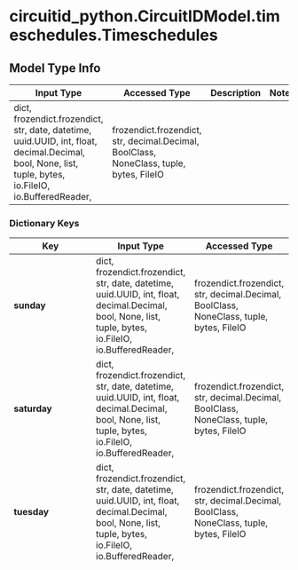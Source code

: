 # circuitid_python.CircuitIDModel.timeschedules.Timeschedules

## Model Type Info
Input Type | Accessed Type | Description | Notes
------------ | ------------- | ------------- | -------------
dict, frozendict.frozendict, str, date, datetime, uuid.UUID, int, float, decimal.Decimal, bool, None, list, tuple, bytes, io.FileIO, io.BufferedReader,  | frozendict.frozendict, str, decimal.Decimal, BoolClass, NoneClass, tuple, bytes, FileIO |  | 

### Dictionary Keys
Key | Input Type | Accessed Type | Description | Notes
------------ | ------------- | ------------- | ------------- | -------------
**sunday** | dict, frozendict.frozendict, str, date, datetime, uuid.UUID, int, float, decimal.Decimal, bool, None, list, tuple, bytes, io.FileIO, io.BufferedReader,  | frozendict.frozendict, str, decimal.Decimal, BoolClass, NoneClass, tuple, bytes, FileIO |  | if omitted the server will use the default value of {schedules=[{start=12:00 AM, end=12:00 AM}]}
**saturday** | dict, frozendict.frozendict, str, date, datetime, uuid.UUID, int, float, decimal.Decimal, bool, None, list, tuple, bytes, io.FileIO, io.BufferedReader,  | frozendict.frozendict, str, decimal.Decimal, BoolClass, NoneClass, tuple, bytes, FileIO |  | if omitted the server will use the default value of {schedules=[{start=12:00 AM, end=12:00 AM}]}
**tuesday** | dict, frozendict.frozendict, str, date, datetime, uuid.UUID, int, float, decimal.Decimal, bool, None, list, tuple, bytes, io.FileIO, io.BufferedReader,  | frozendict.frozendict, str, decimal.Decimal, BoolClass, NoneClass, tuple, bytes, FileIO |  | if omitted the server will use the default value of {schedules=[{start=12:00 AM, end=12:00 AM}]}
**timezone** | dict, frozendict.frozendict, str, date, datetime, uuid.UUID, int, float, decimal.Decimal, bool, None, list, tuple, bytes, io.FileIO, io.BufferedReader,  | frozendict.frozendict, str, decimal.Decimal, BoolClass, NoneClass, tuple, bytes, FileIO |  | must be one of ["Africa/Abidjan", "Africa/Accra", "Africa/Addis_Ababa", "Africa/Algiers", "Africa/Asmara", "Africa/Asmera", "Africa/Bamako", "Africa/Bangui", "Africa/Banjul", "Africa/Bissau", "Africa/Blantyre", "Africa/Brazzaville", "Africa/Bujumbura", "Africa/Cairo", "Africa/Casablanca", "Africa/Ceuta", "Africa/Conakry", "Africa/Dakar", "Africa/Dar_es_Salaam", "Africa/Djibouti", "Africa/Douala", "Africa/El_Aaiun", "Africa/Freetown", "Africa/Gaborone", "Africa/Harare", "Africa/Johannesburg", "Africa/Juba", "Africa/Kampala", "Africa/Khartoum", "Africa/Kigali", "Africa/Kinshasa", "Africa/Lagos", "Africa/Libreville", "Africa/Lome", "Africa/Luanda", "Africa/Lubumbashi", "Africa/Lusaka", "Africa/Malabo", "Africa/Maputo", "Africa/Maseru", "Africa/Mbabane", "Africa/Mogadishu", "Africa/Monrovia", "Africa/Nairobi", "Africa/Ndjamena", "Africa/Niamey", "Africa/Nouakchott", "Africa/Ouagadougou", "Africa/Porto-Novo", "Africa/Sao_Tome", "Africa/Timbuktu", "Africa/Tripoli", "Africa/Tunis", "Africa/Windhoek", "America/Adak", "America/Anchorage", "America/Anguilla", "America/Antigua", "America/Araguaina", "America/Argentina/Buenos_Aires", "America/Argentina/Catamarca", "America/Argentina/ComodRivadavia", "America/Argentina/Cordoba", "America/Argentina/Jujuy", "America/Argentina/La_Rioja", "America/Argentina/Mendoza", "America/Argentina/Rio_Gallegos", "America/Argentina/Salta", "America/Argentina/San_Juan", "America/Argentina/San_Luis", "America/Argentina/Tucuman", "America/Argentina/Ushuaia", "America/Aruba", "America/Asuncion", "America/Atikokan", "America/Atka", "America/Bahia", "America/Bahia_Banderas", "America/Barbados", "America/Belem", "America/Belize", "America/Blanc-Sablon", "America/Boa_Vista", "America/Bogota", "America/Boise", "America/Buenos_Aires", "America/Cambridge_Bay", "America/Campo_Grande", "America/Cancun", "America/Caracas", "America/Catamarca", "America/Cayenne", "America/Cayman", "America/Chicago", "America/Chihuahua", "America/Ciudad_Juarez", "America/Coral_Harbour", "America/Cordoba", "America/Costa_Rica", "America/Creston", "America/Cuiaba", "America/Curacao", "America/Danmarkshavn", "America/Dawson", "America/Dawson_Creek", "America/Denver", "America/Detroit", "America/Dominica", "America/Edmonton", "America/Eirunepe", "America/El_Salvador", "America/Ensenada", "America/Fort_Nelson", "America/Fort_Wayne", "America/Fortaleza", "America/Glace_Bay", "America/Godthab", "America/Goose_Bay", "America/Grand_Turk", "America/Grenada", "America/Guadeloupe", "America/Guatemala", "America/Guayaquil", "America/Guyana", "America/Halifax", "America/Havana", "America/Hermosillo", "America/Indiana/Indianapolis", "America/Indiana/Knox", "America/Indiana/Marengo", "America/Indiana/Petersburg", "America/Indiana/Tell_City", "America/Indiana/Vevay", "America/Indiana/Vincennes", "America/Indiana/Winamac", "America/Indianapolis", "America/Inuvik", "America/Iqaluit", "America/Jamaica", "America/Jujuy", "America/Juneau", "America/Kentucky/Louisville", "America/Kentucky/Monticello", "America/Knox_IN", "America/Kralendijk", "America/La_Paz", "America/Lima", "America/Los_Angeles", "America/Louisville", "America/Lower_Princes", "America/Maceio", "America/Managua", "America/Manaus", "America/Marigot", "America/Martinique", "America/Matamoros", "America/Mazatlan", "America/Mendoza", "America/Menominee", "America/Merida", "America/Metlakatla", "America/Mexico_City", "America/Miquelon", "America/Moncton", "America/Monterrey", "America/Montevideo", "America/Montreal", "America/Montserrat", "America/Nassau", "America/New_York", "America/Nipigon", "America/Nome", "America/Noronha", "America/North_Dakota/Beulah", "America/North_Dakota/Center", "America/North_Dakota/New_Salem", "America/Nuuk", "America/Ojinaga", "America/Panama", "America/Pangnirtung", "America/Paramaribo", "America/Phoenix", "America/Port-au-Prince", "America/Port_of_Spain", "America/Porto_Acre", "America/Porto_Velho", "America/Puerto_Rico", "America/Punta_Arenas", "America/Rainy_River", "America/Rankin_Inlet", "America/Recife", "America/Regina", "America/Resolute", "America/Rio_Branco", "America/Rosario", "America/Santa_Isabel", "America/Santarem", "America/Santiago", "America/Santo_Domingo", "America/Sao_Paulo", "America/Scoresbysund", "America/Shiprock", "America/Sitka", "America/St_Barthelemy", "America/St_Johns", "America/St_Kitts", "America/St_Lucia", "America/St_Thomas", "America/St_Vincent", "America/Swift_Current", "America/Tegucigalpa", "America/Thule", "America/Thunder_Bay", "America/Tijuana", "America/Toronto", "America/Tortola", "America/Vancouver", "America/Virgin", "America/Whitehorse", "America/Winnipeg", "America/Yakutat", "America/Yellowknife", "Antarctica/Casey", "Antarctica/Davis", "Antarctica/DumontDUrville", "Antarctica/Macquarie", "Antarctica/Mawson", "Antarctica/McMurdo", "Antarctica/Palmer", "Antarctica/Rothera", "Antarctica/South_Pole", "Antarctica/Syowa", "Antarctica/Troll", "Antarctica/Vostok", "Arctic/Longyearbyen", "Asia/Aden", "Asia/Almaty", "Asia/Amman", "Asia/Anadyr", "Asia/Aqtau", "Asia/Aqtobe", "Asia/Ashgabat", "Asia/Ashkhabad", "Asia/Atyrau", "Asia/Baghdad", "Asia/Bahrain", "Asia/Baku", "Asia/Bangkok", "Asia/Barnaul", "Asia/Beirut", "Asia/Bishkek", "Asia/Brunei", "Asia/Calcutta", "Asia/Chita", "Asia/Choibalsan", "Asia/Chongqing", "Asia/Chungking", "Asia/Colombo", "Asia/Dacca", "Asia/Damascus", "Asia/Dhaka", "Asia/Dili", "Asia/Dubai", "Asia/Dushanbe", "Asia/Famagusta", "Asia/Gaza", "Asia/Harbin", "Asia/Hebron", "Asia/Ho_Chi_Minh", "Asia/Hong_Kong", "Asia/Hovd", "Asia/Irkutsk", "Asia/Istanbul", "Asia/Jakarta", "Asia/Jayapura", "Asia/Jerusalem", "Asia/Kabul", "Asia/Kamchatka", "Asia/Karachi", "Asia/Kashgar", "Asia/Kathmandu", "Asia/Katmandu", "Asia/Khandyga", "Asia/Kolkata", "Asia/Krasnoyarsk", "Asia/Kuala_Lumpur", "Asia/Kuching", "Asia/Kuwait", "Asia/Macao", "Asia/Macau", "Asia/Magadan", "Asia/Makassar", "Asia/Manila", "Asia/Muscat", "Asia/Nicosia", "Asia/Novokuznetsk", "Asia/Novosibirsk", "Asia/Omsk", "Asia/Oral", "Asia/Phnom_Penh", "Asia/Pontianak", "Asia/Pyongyang", "Asia/Qatar", "Asia/Qostanay", "Asia/Qyzylorda", "Asia/Rangoon", "Asia/Riyadh", "Asia/Saigon", "Asia/Sakhalin", "Asia/Samarkand", "Asia/Seoul", "Asia/Shanghai", "Asia/Singapore", "Asia/Srednekolymsk", "Asia/Taipei", "Asia/Tashkent", "Asia/Tbilisi", "Asia/Tehran", "Asia/Tel_Aviv", "Asia/Thimbu", "Asia/Thimphu", "Asia/Tokyo", "Asia/Tomsk", "Asia/Ujung_Pandang", "Asia/Ulaanbaatar", "Asia/Ulan_Bator", "Asia/Urumqi", "Asia/Ust-Nera", "Asia/Vientiane", "Asia/Vladivostok", "Asia/Yakutsk", "Asia/Yangon", "Asia/Yekaterinburg", "Asia/Yerevan", "Atlantic/Azores", "Atlantic/Bermuda", "Atlantic/Canary", "Atlantic/Cape_Verde", "Atlantic/Faeroe", "Atlantic/Faroe", "Atlantic/Jan_Mayen", "Atlantic/Madeira", "Atlantic/Reykjavik", "Atlantic/South_Georgia", "Atlantic/St_Helena", "Atlantic/Stanley", "Australia/ACT", "Australia/Adelaide", "Australia/Brisbane", "Australia/Broken_Hill", "Australia/Canberra", "Australia/Currie", "Australia/Darwin", "Australia/Eucla", "Australia/Hobart", "Australia/LHI", "Australia/Lindeman", "Australia/Lord_Howe", "Australia/Melbourne", "Australia/NSW", "Australia/North", "Australia/Perth", "Australia/Queensland", "Australia/South", "Australia/Sydney", "Australia/Tasmania", "Australia/Victoria", "Australia/West", "Australia/Yancowinna", "Brazil/Acre", "Brazil/DeNoronha", "Brazil/East", "Brazil/West", "CET", "CST6CDT", "Canada/Atlantic", "Canada/Central", "Canada/Eastern", "Canada/Mountain", "Canada/Newfoundland", "Canada/Pacific", "Canada/Saskatchewan", "Canada/Yukon", "Chile/Continental", "Chile/EasterIsland", "Cuba", "EET", "EST", "EST5EDT", "Egypt", "Eire", "Etc/GMT", "Etc/GMT+0", "Etc/GMT+1", "Etc/GMT+10", "Etc/GMT+11", "Etc/GMT+12", "Etc/GMT+2", "Etc/GMT+3", "Etc/GMT+4", "Etc/GMT+5", "Etc/GMT+6", "Etc/GMT+7", "Etc/GMT+8", "Etc/GMT+9", "Etc/GMT-0", "Etc/GMT-1", "Etc/GMT-10", "Etc/GMT-11", "Etc/GMT-12", "Etc/GMT-13", "Etc/GMT-14", "Etc/GMT-2", "Etc/GMT-3", "Etc/GMT-4", "Etc/GMT-5", "Etc/GMT-6", "Etc/GMT-7", "Etc/GMT-8", "Etc/GMT-9", "Etc/GMT0", "Etc/Greenwich", "Etc/UCT", "Etc/UTC", "Etc/Universal", "Etc/Zulu", "Europe/Amsterdam", "Europe/Andorra", "Europe/Astrakhan", "Europe/Athens", "Europe/Belfast", "Europe/Belgrade", "Europe/Berlin", "Europe/Bratislava", "Europe/Brussels", "Europe/Bucharest", "Europe/Budapest", "Europe/Busingen", "Europe/Chisinau", "Europe/Copenhagen", "Europe/Dublin", "Europe/Gibraltar", "Europe/Guernsey", "Europe/Helsinki", "Europe/Isle_of_Man", "Europe/Istanbul", "Europe/Jersey", "Europe/Kaliningrad", "Europe/Kiev", "Europe/Kirov", "Europe/Kyiv", "Europe/Lisbon", "Europe/Ljubljana", "Europe/London", "Europe/Luxembourg", "Europe/Madrid", "Europe/Malta", "Europe/Mariehamn", "Europe/Minsk", "Europe/Monaco", "Europe/Moscow", "Europe/Nicosia", "Europe/Oslo", "Europe/Paris", "Europe/Podgorica", "Europe/Prague", "Europe/Riga", "Europe/Rome", "Europe/Samara", "Europe/San_Marino", "Europe/Sarajevo", "Europe/Saratov", "Europe/Simferopol", "Europe/Skopje", "Europe/Sofia", "Europe/Stockholm", "Europe/Tallinn", "Europe/Tirane", "Europe/Tiraspol", "Europe/Ulyanovsk", "Europe/Uzhgorod", "Europe/Vaduz", "Europe/Vatican", "Europe/Vienna", "Europe/Vilnius", "Europe/Volgograd", "Europe/Warsaw", "Europe/Zagreb", "Europe/Zaporozhye", "Europe/Zurich", "GB", "GB-Eire", "GMT", "GMT+0", "GMT-0", "GMT0", "Greenwich", "HST", "Hongkong", "Iceland", "Indian/Antananarivo", "Indian/Chagos", "Indian/Christmas", "Indian/Cocos", "Indian/Comoro", "Indian/Kerguelen", "Indian/Mahe", "Indian/Maldives", "Indian/Mauritius", "Indian/Mayotte", "Indian/Reunion", "Iran", "Israel", "Jamaica", "Japan", "Kwajalein", "Libya", "MET", "MST", "MST7MDT", "Mexico/BajaNorte", "Mexico/BajaSur", "Mexico/General", "NZ", "NZ-CHAT", "Navajo", "PRC", "PST8PDT", "Pacific/Apia", "Pacific/Auckland", "Pacific/Bougainville", "Pacific/Chatham", "Pacific/Chuuk", "Pacific/Easter", "Pacific/Efate", "Pacific/Enderbury", "Pacific/Fakaofo", "Pacific/Fiji", "Pacific/Funafuti", "Pacific/Galapagos", "Pacific/Gambier", "Pacific/Guadalcanal", "Pacific/Guam", "Pacific/Honolulu", "Pacific/Johnston", "Pacific/Kanton", "Pacific/Kiritimati", "Pacific/Kosrae", "Pacific/Kwajalein", "Pacific/Majuro", "Pacific/Marquesas", "Pacific/Midway", "Pacific/Nauru", "Pacific/Niue", "Pacific/Norfolk", "Pacific/Noumea", "Pacific/Pago_Pago", "Pacific/Palau", "Pacific/Pitcairn", "Pacific/Pohnpei", "Pacific/Ponape", "Pacific/Port_Moresby", "Pacific/Rarotonga", "Pacific/Saipan", "Pacific/Samoa", "Pacific/Tahiti", "Pacific/Tarawa", "Pacific/Tongatapu", "Pacific/Truk", "Pacific/Wake", "Pacific/Wallis", "Pacific/Yap", "Poland", "Portugal", "ROC", "ROK", "Singapore", "Turkey", "UCT", "US/Alaska", "US/Aleutian", "US/Arizona", "US/Central", "US/East-Indiana", "US/Eastern", "US/Hawaii", "US/Indiana-Starke", "US/Michigan", "US/Mountain", "US/Pacific", "US/Samoa", "UTC", "Universal", "W-SU", "WET", "Zulu", ] if omitted the server will use the default value of America/New_York
**name** | dict, frozendict.frozendict, str, date, datetime, uuid.UUID, int, float, decimal.Decimal, bool, None, list, tuple, bytes, io.FileIO, io.BufferedReader,  | frozendict.frozendict, str, decimal.Decimal, BoolClass, NoneClass, tuple, bytes, FileIO |  | 
**friday** | dict, frozendict.frozendict, str, date, datetime, uuid.UUID, int, float, decimal.Decimal, bool, None, list, tuple, bytes, io.FileIO, io.BufferedReader,  | frozendict.frozendict, str, decimal.Decimal, BoolClass, NoneClass, tuple, bytes, FileIO |  | if omitted the server will use the default value of {schedules=[{start=12:00 AM, end=12:00 AM}]}
**thursday** | dict, frozendict.frozendict, str, date, datetime, uuid.UUID, int, float, decimal.Decimal, bool, None, list, tuple, bytes, io.FileIO, io.BufferedReader,  | frozendict.frozendict, str, decimal.Decimal, BoolClass, NoneClass, tuple, bytes, FileIO |  | if omitted the server will use the default value of {schedules=[{start=12:00 AM, end=12:00 AM}]}
**wednesday** | dict, frozendict.frozendict, str, date, datetime, uuid.UUID, int, float, decimal.Decimal, bool, None, list, tuple, bytes, io.FileIO, io.BufferedReader,  | frozendict.frozendict, str, decimal.Decimal, BoolClass, NoneClass, tuple, bytes, FileIO |  | if omitted the server will use the default value of {schedules=[{start=12:00 AM, end=12:00 AM}]}
**monday** | dict, frozendict.frozendict, str, date, datetime, uuid.UUID, int, float, decimal.Decimal, bool, None, list, tuple, bytes, io.FileIO, io.BufferedReader,  | frozendict.frozendict, str, decimal.Decimal, BoolClass, NoneClass, tuple, bytes, FileIO |  | if omitted the server will use the default value of {schedules=[{start=12:00 AM, end=12:00 AM}]}
**any_string_name** | dict, frozendict.frozendict, str, date, datetime, int, float, bool, decimal.Decimal, None, list, tuple, bytes, io.FileIO, io.BufferedReader | frozendict.frozendict, str, BoolClass, decimal.Decimal, NoneClass, tuple, bytes, FileIO | any string name can be used but the value must be the correct type | [optional]

[[Back to Model list]](../../README.md#documentation-for-models) [[Back to API list]](../../README.md#documentation-for-api-endpoints) [[Back to README]](../../README.md)

